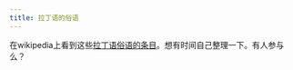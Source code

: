 ```yaml
---
title: 拉丁语的俗语
---
```


<p>在wikipedia上看到这些<a href="http://en.wikipedia.org/wiki/List_of_Latin_phrases">拉丁语俗语的条目</a>。想有时间自己整理一下。有人参与么？</p>
